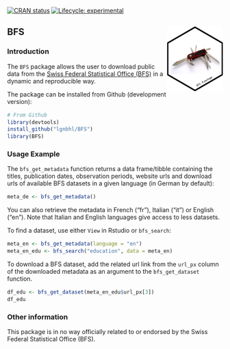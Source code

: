 <!-- badges: start -->
[![CRAN
status](https://www.r-pkg.org/badges/version/BFS)](https://CRAN.R-project.org/package=BFS)
[![Lifecycle:
experimental](https://img.shields.io/badge/lifecycle-experimental-orange.svg)](https://www.tidyverse.org/lifecycle/#experimental)
<!-- badges: end -->

BFS <img src="man/figures/logo.png" align="right" />
----------------------------------------------------

### Introduction

The `BFS` package allows the user to download public data from the
<a href="https://www.bfs.admin.ch/bfs/en/home.html" target="_blank">Swiss Federal Statistical Office (BFS)</a>
in a dynamic and reproducible way.

The package can be installed from Github (development version):

``` r
# From Github
library(devtools)
install_github("lgnbhl/BFS")
library(BFS)
```

### Usage Example

The `bfs_get_metadata` function returns a data frame/tibble containing
the titles, publication dates, observation periods, website urls and
download urls of available BFS datasets in a given language (in German
by default):

``` r
meta_de <- bfs_get_metadata()
```

You can also retrieve the metadata in French (“fr”), Italian (“it”) or
English (“en”). Note that Italian and English languages give access to
less datasets.

To find a dataset, use either `View` in Rstudio or `bfs_search`:

``` r
meta_en <- bfs_get_metadata(language = "en")
meta_en_edu <- bfs_search("education", data = meta_en)
```

To download a BFS dataset, add the related url link from the `url_px`
column of the downloaded metadata as an argument to the
`bfs_get_dataset` function.

``` r
df_edu <- bfs_get_dataset(meta_en_edu$url_px[3])
df_edu
```

### Other information

This package is in no way officially related to or endorsed by the Swiss
Federal Statistical Office (BFS).
